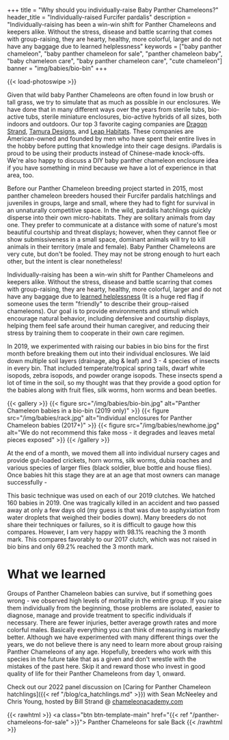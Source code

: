 +++
title = "Why should you individually-raise Baby Panther Chameleons?"
header_title = "Individually-raised Furcifer pardalis"
description = "Individually-raising has been a win-win shift for Panther Chameleons and keepers alike. Without the stress, disease and battle scarring that comes with group-raising, they are hearty, healthy, more colorful, larger and do not have any baggage due to learned helplessness"
keywords = ["baby panther chameleon", "baby panther chameleon for sale", "panther chameleon baby", "baby chameleon care", "baby panther chameleon care", "cute chameleon"]
banner = "img/babies/bio-bin"
+++

{{< load-photoswipe >}}

Given that wild baby Panther Chameleons are often found in low brush or tall grass, we try to simulate that as much as possible in our enclosures. We have done that in many different ways over the years from sterile tubs, bio-active tubs, sterile miniature enclosures, bio-active hybrids of all sizes, both indoors and outdoors. Our top 3 favorite caging companies are [Dragon Strand](https://dragonstrand.com/), [Tamura Designs](https://tamura-designs.com/), and [Leap Habitats](https://leaphabitats.com/). These companies are American-owned and founded by men who have spent their entire lives in the hobby before putting that knowledge into their cage designs. iPardalis is proud to be using their products instead of Chinese-made knock-offs.  We're also happy to discuss a DIY baby panther chameleon enclosure idea if you have something in mind because we have a lot of experience in that area, too.

Before our Panther Chameleon breeding project started in 2015, most panther chameleon breeders housed their Furcifer pardalis hatchlings and juveniles in groups, large and small, where they had to fight for survival in an unnaturally competitive space. In the wild, pardalis hatchlings quickly disperse into their own micro-habitats. They are solitary animals from day one. They prefer to communicate at a distance with some of nature's most beautiful courtship and threat displays; however, when they cannot flee or show submissiveness in a small space, dominant animals will try to kill animals in their territory (male and female). Baby Panther Chameleons are very cute, but don't be fooled. They may not be strong enough to hurt each other, but the intent is clear nonetheless! 

Individually-raising has been a win-win shift for Panther Chameleons and keepers alike. Without the stress, disease and battle scarring that comes with group-raising, they are hearty, healthy, more colorful, larger and do not have any baggage due to [learned helplessness](https://en.wikipedia.org/wiki/Learned_helplessness) (It is a huge red flag if someone uses the term "friendly" to describe their group-raised chameleons). Our goal is to provide environments and stimuli which encourage natural behavior, including defensive and courtship displays, helping them feel safe around their human caregiver, and reducing their stress by training them to cooperate in their own care regimen.  

In 2019, we experimented with raising our babies in bio bins for the first month before breaking them out into their individual enclosures. We laid down multiple soil layers (drainage, abg & leaf) and 3 - 4 species of insects in every bin. That included temperate/tropical spring tails, dwarf white isopods, zebra isopods, and powder orange isopods. These insects spend a lot of time in the soil, so my thought was that they provide a good option for the babies along with fruit flies, silk worms, horn worms and bean beetles.

{{< gallery >}}
  {{< figure src="/img/babies/bio-bin.jpg" alt="Panther Chameleon babies in a bio-bin (2019 only)" >}}
  {{< figure src="/img/babies/rack.jpg" alt="Individual enclosures for Panther Chameleon babies (2017+)" >}}
  {{< figure src="/img/babies/newhome.jpg" alt="We do not recommend this fake moss - it degrades and leaves metal pieces exposed" >}}
{{< /gallery >}}

At the end of a month, we moved them all into individual nursery cages and provide gut-loaded crickets, horn worms, silk worms, dubia roaches and various species of larger flies (black soldier, blue bottle and house flies). Once babies hit this stage they are at an age that most owners can manage successfully - 

This basic technique was used on each of our 2019 clutches. We hatched 160 babies in 2019. One was tragically killed in an accident and two passed away at only a few days old (my guess is that was due to asphyxiation from water droplets that weighed their bodies down). Many breeders do not share their techniques or failures, so it is difficult to gauge how this compares. However, I am very happy with 98.1% reaching the 3 month mark. This compares favorably to our 2017 clutch, which was not raised in bio bins and only 69.2% reached the 3 month mark. 

# What we learned

Groups of Panther Chameleon babies can survive, but if something goes wrong - we observed high levels of mortality in the entire group. If you raise them individually from the beginning, those problems are isolated, easier to diagnose, manage and provide treatment to specific individuals if necessary. There are fewer injuries, better average growth rates and more colorful males. Basically everything you can think of measuring is markedly better. Although we have experimented with many different things over the years, we do not believe there is any need to learn more about group raising Panther Chameleons of any age. Hopefully, breeders who work with this species in the future take that as a given and don't wrestle with the mistakes of the past here. Skip it and reward those who invest in good quality of life for their Panther Chameleons from day 1, onward.

Check out our 2022 panel discussion on [Caring for Panther Chameleon hatchlings]({{< ref "/blog/ca_hatchlings.md" >}}) with Sean McNeeley and Chris Young, hosted by Bill Strand @ [chameleonacademy.com](https://chameleonacademy.com/)

{{< rawhtml >}}
<a class="btn btn-template-main" href="{{< ref "/panther-chameleons-for-sale" >}}"> Panther Chameleons for sale <i class="fas fa-backward"></i> Back </a>
{{< /rawhtml >}}